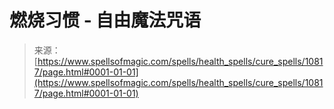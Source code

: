 <!--yml

category: 未分类

date: 2024-06-12 18:47:39

-->

# 燃烧习惯 - 自由魔法咒语

> 来源：[https://www.spellsofmagic.com/spells/health_spells/cure_spells/10817/page.html#0001-01-01](https://www.spellsofmagic.com/spells/health_spells/cure_spells/10817/page.html#0001-01-01)
